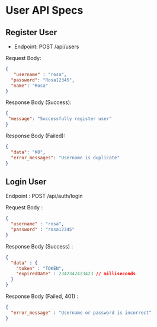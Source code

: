# User API Specs

## Register User

- Endpoint: POST /api/users

Request Body:
```json
{
   "username" : "rosa",
  "password": "Rosa12345",
  "name": "Rosa"
}
```
Response Body (Success):
```json
{
 "message": "Successfully register user" 
}
```

Response Body (Failed):

```json
{
  "data": "KO",
  "error_messages": "Username is duplicate"
}
```


## Login User

Endpoint : POST /api/auth/login

Request Body :

```json
{
  "username" : "rosa",
  "password" : "rosa12345" 
}
```

Response Body (Success) :

```json
{
  "data" : {
    "token" : "TOKEN",
    "expiredDate" : 2342342423423 // milliseconds
  }
}
```

Response Body (Failed, 401) :

```json
{
  "error_message" : "Username or password is incorrect"
}
```